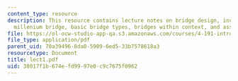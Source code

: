 ```yaml
---
content_type: resource
description: This resource contains lecture notes on bridge design, including the
  millenium bridge, basic bridge types, bridges within context, and assignment background.
file: https://ol-ocw-studio-app-qa.s3.amazonaws.com/courses/4-191-introduction-to-integrated-design-fall-2006/38017f1b674efd9997e0c9c7675f0962_lect1.pdf
file_type: application/pdf
parent_uid: 70a39496-8da0-5909-6ed5-33b7578618a3
resourcetype: Document
title: lect1.pdf
uid: 38017f1b-674e-fd99-97e0-c9c7675f0962
---
```

